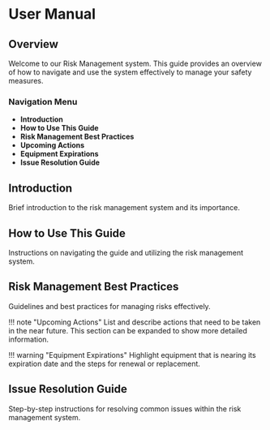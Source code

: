 # User Manual


## Overview

Welcome to our Risk Management system. This guide provides an overview of how to navigate and use the system effectively to manage your safety measures.

### Navigation Menu

- **Introduction**
- **How to Use This Guide**
- **Risk Management Best Practices**
- **Upcoming Actions**
- **Equipment Expirations**
- **Issue Resolution Guide**

## Introduction

Brief introduction to the risk management system and its importance.

## How to Use This Guide

Instructions on navigating the guide and utilizing the risk management system.

## Risk Management Best Practices

Guidelines and best practices for managing risks effectively.

!!! note "Upcoming Actions"
    List and describe actions that need to be taken in the near future. This section can be expanded to show more detailed information.

!!! warning "Equipment Expirations"
    Highlight equipment that is nearing its expiration date and the steps for renewal or replacement.

## Issue Resolution Guide

Step-by-step instructions for resolving common issues within the risk management system.

